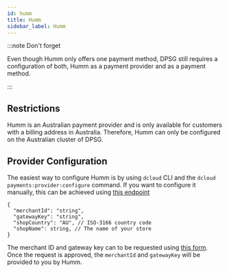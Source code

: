 ```yaml
---
id: humm
title: Humm
sidebar_label: Humm
---
```


:::note Don't forget

Even though Humm only offers one payment method, DPSG still requires a configuration of both, Humm as a payment provider and as a payment method.

:::

## Restrictions

Humm is an Australian payment provider and is only available for customers with a billing address in Australia. Therefore, Humm can only be configured on the Australian cluster of DPSG.

## Provider Configuration

The easiest way to configure Humm is by using `dcloud` CLI and the `dcloud payments:provider:configure` command. If you want to configure it manually, this can be achieved using [this endpoint](https://dpsg.deity.cloud/#/Management/EnvironmentPaymentProviderController_humm_create)

```
{
  "merchantId": "string",
  "gatewayKey": "string",
  "shopCountry": "AU", // ISO-3166 country code
  "shopName": string, // The name of your store
}
```


The merchant ID and gateway key can to be requested using [this form](https://docs.shophumm.com.au/request_api.html). Once the request is approved, the `merchantId` and `gatewayKey` will be provided to you by Humm.